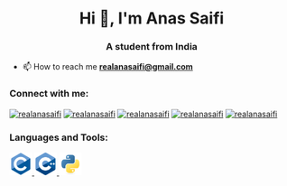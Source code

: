 <h1 align="center">Hi 👋, I'm Anas Saifi</h1>
<h3 align="center">A student from India</h3>

- 📫 How to reach me **realanasaifi@gmail.com**

<h3 align="left">Connect with me:</h3>
<p align="left">
<a href="https://twitter.com/realanasaifi" target="blank"><img align="center" src="https://raw.githubusercontent.com/rahuldkjain/github-profile-readme-generator/master/src/images/icons/Social/twitter.svg" alt="realanasaifi" height="30" width="40" /></a>
<a href="https://linkedin.com/in/realanasaifi" target="blank"><img align="center" src="https://raw.githubusercontent.com/rahuldkjain/github-profile-readme-generator/master/src/images/icons/Social/linked-in-alt.svg" alt="realanasaifi" height="30" width="40" /></a>
<a href="https://instagram.com/realanasaifi" target="blank"><img align="center" src="https://raw.githubusercontent.com/rahuldkjain/github-profile-readme-generator/master/src/images/icons/Social/instagram.svg" alt="realanasaifi" height="30" width="40" /></a>
<a href="https://www.hackerrank.com/realanasaifi" target="blank"><img align="center" src="https://raw.githubusercontent.com/rahuldkjain/github-profile-readme-generator/master/src/images/icons/Social/hackerrank.svg" alt="realanasaifi" height="30" width="40" /></a>
<a href="https://www.leetcode.com/realanasaifi" target="blank"><img align="center" src="https://raw.githubusercontent.com/rahuldkjain/github-profile-readme-generator/master/src/images/icons/Social/leet-code.svg" alt="realanasaifi" height="30" width="40" /></a>
</p>

<h3 align="left">Languages and Tools:</h3>
<p align="left"> <a href="https://www.cprogramming.com/" target="_blank" rel="noreferrer"> <img src="https://raw.githubusercontent.com/devicons/devicon/master/icons/c/c-original.svg" alt="c" width="40" height="40"/> </a> <a href="https://www.w3schools.com/cpp/" target="_blank" rel="noreferrer"> <img src="https://raw.githubusercontent.com/devicons/devicon/master/icons/cplusplus/cplusplus-original.svg" alt="cplusplus" width="40" height="40"/> </a> <a href="https://www.python.org" target="_blank" rel="noreferrer"> <img src="https://raw.githubusercontent.com/devicons/devicon/master/icons/python/python-original.svg" alt="python" width="40" height="40"/> </a> </p>
